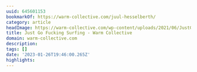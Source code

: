 ```yaml
---
uuid: 645601153
bookmarkOf: https://warm-collective.com/juul-hesselberth/
category: article
headImage: https://warm-collective.com/wp-content/uploads/2021/06/JustGoFuckingSurfing-Still3.jpg
title: Just Go Fucking Surfing - Warm Collective
domain: warm-collective.com
description: 
tags: []
date: '2023-01-26T19:46:00.265Z'
highlights: 
---
```



